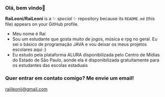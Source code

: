 ### Olá, bem vindo👋

**RaiLeoni/RaiLeoni** is a ✨ _special_ ✨ repository because its `README.md` (this file) appears on your GitHub profile.
- Meu nome é Raí
- Sou um estudante que gosta muito de jogos, música e rpg no geral. Eu sei o básico de programação JAVA e vou deixar os meus projetos escolares aqui :)
- Eu estudo pela plataforma ALURA disponibilizada pelo Centro de Mídias do Estado de São Paulo, aonde ela é disponibilizada gratuitamente para os estudantes das escolas estaduais

### Quer entrar em contato comigo? Me envie um email!

raiileonii@gmail.com




